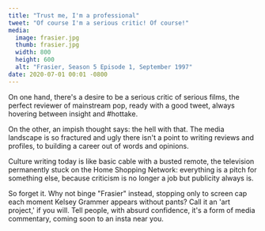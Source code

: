 ```yaml
---
title: "Trust me, I'm a professional"
tweet: "Of course I'm a serious critic! Of course!"
media:
  image: frasier.jpg
  thumb: frasier.jpg
  width: 800
  height: 600
  alt: "Frasier, Season 5 Episode 1, September 1997"
date: 2020-07-01 00:01 -0800
---
```

On one hand, there's a desire to be a serious critic of serious films, the perfect reviewer of mainstream pop, ready with a good tweet, always hovering between insight and #hottake.

On the other, an impish thought says: the hell with that. The media landscape is so fractured and ugly there isn't a point to writing reviews and profiles, to building a career out of words and opinions.

Culture writing today is like basic cable with a busted remote, the television permanently stuck on the Home Shopping Network: everything is a pitch for something else, because criticism is no longer a job but publicity always is.

So forget it. Why not binge "Frasier" instead, stopping only to screen cap each moment Kelsey Grammer appears without pants? Call it an 'art project,' if you will. Tell people, with absurd confidence, it's a form of media commentary, coming soon to an insta near you.
